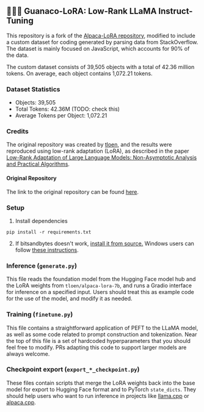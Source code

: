 
🦙🌲🤏 Guanaco-LoRA: Low-Rank LLaMA Instruct-Tuning
---------------------------------------------------

This repository is a fork of the [Alpaca-LoRA repository](https://github.com/tloen/alpaca-lora), modified to include a custom dataset for coding generated by parsing data from StackOverflow. The dataset is mainly focused on JavaScript, which accounts for 90% of the data.

The custom dataset consists of 39,505 objects with a total of 42.36 million tokens. On average, each object contains 1,072.21 tokens.

### Dataset Statistics

*   Objects: 39,505
*   Total Tokens: 42.36M (TODO: check this)
*   Average Tokens per Object: 1,072.21

### Credits

The original repository was created by [tloen](https://github.com/tloen), and the results were reproduced using low-rank adaptation (LoRA), as described in the paper [Low-Rank Adaptation of Large Language Models: Non-Asymptotic Analysis and Practical Algorithms](https://arxiv.org/pdf/2106.09685.pdf).

#### Original Repository

The link to the original repository can be found [here](https://github.com/tloen/alpaca-lora).

### Setup

1. Install dependencies

```
pip install -r requirements.txt
```

2. If bitsandbytes doesn't work, [install it from source.](https://github.com/TimDettmers/bitsandbytes/blob/main/compile_from_source.md) Windows users can follow [these instructions](https://github.com/tloen/alpaca-lora/issues/17).

### Inference (`generate.py`)

This file reads the foundation model from the Hugging Face model hub and the LoRA weights from `tloen/alpaca-lora-7b`, and runs a Gradio interface for inference on a specified input. Users should treat this as example code for the use of the model, and modify it as needed.

### Training (`finetune.py`)

This file contains a straightforward application of PEFT to the LLaMA model,
as well as some code related to prompt construction and tokenization.
Near the top of this file is a set of hardcoded hyperparameters that you should feel free to modify.
PRs adapting this code to support larger models are always welcome.

### Checkpoint export (`export_*_checkpoint.py`)

These files contain scripts that merge the LoRA weights back into the base model
for export to Hugging Face format and to PyTorch `state_dicts`.
They should help users
who want to run inference in projects like [llama.cpp](https://github.com/ggerganov/llama.cpp)
or [alpaca.cpp](https://github.com/antimatter15/alpaca.cpp).
